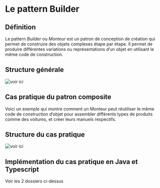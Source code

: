 # Le pattern Builder

## Définition

Le pattern _Builder_ ou _Monteur_ est un patron de conception de création qui permet de construire des objets complexes étape par étape. Il permet de produire différentes variations ou représentations d’un objet en utilisant le même code de construction.

## Structure générale

![voir ici](https://i.ibb.co/fkCN8mc/builder-generale.png)

## Cas pratique du patron composite

Voici un exemple qui montre comment un Monteur peut réutiliser le même code de construction d’objet pour assembler différents types de produits comme des voitures, et créer leurs manuels respectifs.

## Structure du cas pratique

![voir ici](https://i.ibb.co/SJ8zq2d/builder-particulier.png)

## Implémentation du cas pratique en Java et Typescript

Voir les 2 dossiers ci-dessus
